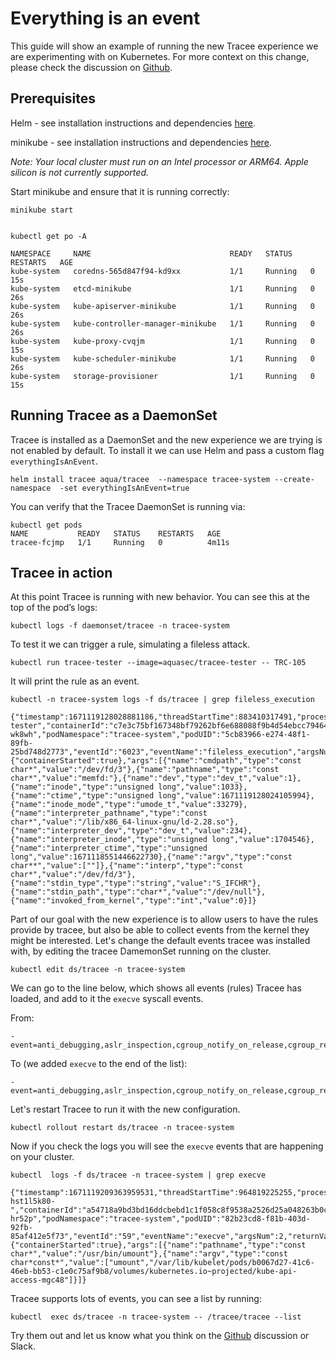 # Everything is an event

This guide will show an example of running the new Tracee experience we are experimenting with on Kubernetes.
For more context on this change, please check the discussion on [Github](https://github.com/aquasecurity/tracee/discussions/2499).

## Prerequisites

Helm - see installation instructions and dependencies [here](https://helm.sh/docs/intro/install/).
  
minikube - see installation instructions and dependencies [here](https://minikube.sigs.k8s.io/docs/start/).
 
*Note: Your local cluster must run on an Intel processor or ARM64. Apple silicon is not currently supported.*
  
Start minikube and ensure that it is running correctly:
 
```
minikube start
 
```
 
```
kubectl get po -A
 
NAMESPACE     NAME                               READY   STATUS    RESTARTS   AGE 
kube-system   coredns-565d847f94-kd9xx           1/1     Running   0          15s 
kube-system   etcd-minikube                      1/1     Running   0          26s 
kube-system   kube-apiserver-minikube            1/1     Running   0          26s 
kube-system   kube-controller-manager-minikube   1/1     Running   0          26s 
kube-system   kube-proxy-cvqjm                   1/1     Running   0          15s 
kube-system   kube-scheduler-minikube            1/1     Running   0          26s 
kube-system   storage-provisioner                1/1     Running   0          15s 
``` 
 
## Running Tracee as a DaemonSet

Tracee is installed as a DaemonSet and the new experience we are trying is not enabled by default.
To install it we can use Helm and pass a custom flag `everythingIsAnEvent`.
 
```
helm install tracee aqua/tracee  --namespace tracee-system --create-namespace  -set everythingIsAnEvent=true
``` 
 
You can verify that the Tracee DaemonSet is running via:
 
```
kubectl get pods
NAME           READY   STATUS    RESTARTS   AGE 
tracee-fcjmp   1/1     Running   0          4m11s
```

## Tracee in action
 
At this point Tracee is running with new behavior. You can see this at the top of the pod’s logs:
 
```
kubectl logs -f daemonset/tracee -n tracee-system
```

To test it we can trigger a rule, simulating a fileless attack. 
 
```
kubectl run tracee-tester --image=aquasec/tracee-tester -- TRC-105
```

It will print the rule as an event.
 
```
kubectl -n tracee-system logs -f ds/tracee | grep fileless_execution 

{"timestamp":1671119128028881186,"threadStartTime":883410317491,"processorId":1,"processId":9,"cgroupId":8972,"threadId":9,"parentProcessId":8,"hostProcessId":6136,"hostThreadId":6136,"hostParentProcessId":6135,"userId":0,"mountNamespace":4026532816,"pidNamespace":4026532817,"processName":"3","hostName":"tracee-tester","containerId":"c7e3c75bf167348bf79262bf6e688088f9b4d54ebcc79464f40b52b80c73ff55","containerImage":"docker.io/aquasec/tracee:latest","containerName":"tracee","podName":"tracee-wk8wh","podNamespace":"tracee-system","podUID":"5cb83966-e274-48f1-89fb-25bd748d2773","eventId":"6023","eventName":"fileless_execution","argsNum":15,"returnValue":0,"stackAddresses":null,"contextFlags":{"containerStarted":true},"args":[{"name":"cmdpath","type":"const char*","value":"/dev/fd/3"},{"name":"pathname","type":"const char*","value":"memfd:"},{"name":"dev","type":"dev_t","value":1},{"name":"inode","type":"unsigned long","value":1033},{"name":"ctime","type":"unsigned long","value":1671119128024105994},{"name":"inode_mode","type":"umode_t","value":33279},{"name":"interpreter_pathname","type":"const char*","value":"/lib/x86_64-linux-gnu/ld-2.28.so"},{"name":"interpreter_dev","type":"dev_t","value":234},{"name":"interpreter_inode","type":"unsigned long","value":1704546},{"name":"interpreter_ctime","type":"unsigned long","value":1671118551446622730},{"name":"argv","type":"const char**","value":[""]},{"name":"interp","type":"const char*","value":"/dev/fd/3"},{"name":"stdin_type","type":"string","value":"S_IFCHR"},{"name":"stdin_path","type":"char*","value":"/dev/null"},{"name":"invoked_from_kernel","type":"int","value":0}]}
```

Part of our goal with the new experience is to allow users to have the rules provide by tracee, but also be able to
collect events from the kernel they might be interested. Let's change the default events tracee was installed with,
by editing the tracee DamemonSet running on the cluster.

```
kubectl edit ds/tracee -n tracee-system
```

We can go to the line below, which shows all events (rules) Tracee has loaded, and add to it the `execve` syscall events.

From:

```
- event=anti_debugging,aslr_inspection,cgroup_notify_on_release,cgroup_release_agent,core_pattern_modification,default_loader_mod,disk_mount,docker_abuse,dynamic_code_loading,fileless_execution,hidden_file_created,illegitimate_shell,k8s_api_connection,k8s_cert_theft,kernel_module_loading,ld_peload,process_vm_write_inject,proc_fops_hooking,proc_kcore_read,proc_mem_access,proc_mem_code_injection,ptrace_code_injection,rcd_modification,sched_debug_recon,scheduled_task_mod,stdio_over_socket,sudoers_modification,syscall_hooking,system_request_key_mod
```

To (we added `execve` to the end of the list):
 
```
- event=anti_debugging,aslr_inspection,cgroup_notify_on_release,cgroup_release_agent,core_pattern_modification,default_loader_mod,disk_mount,docker_abuse,dynamic_code_loading,fileless_execution,hidden_file_created,illegitimate_shell,k8s_api_connection,k8s_cert_theft,kernel_module_loading,ld_peload,process_vm_write_inject,proc_fops_hooking,proc_kcore_read,proc_mem_access,proc_mem_code_injection,ptrace_code_injection,rcd_modification,sched_debug_recon,scheduled_task_mod,stdio_over_socket,sudoers_modification,syscall_hooking,system_request_key_mod,execve
``` 

Let's restart Tracee to run it with the new configuration.

```
kubectl rollout restart ds/tracee -n tracee-system
```

Now if you check the logs you will see the `execve` events that are happening on your cluster.

```
kubectl  logs -f ds/tracee -n tracee-system | grep execve

{"timestamp":1671119209363959531,"threadStartTime":964819225255,"processorId":1,"processId":6664,"cgroupId":4950,"threadId":6664,"parentProcessId":1428,"hostProcessId":6664,"hostThreadId":6664,"hostParentProcessId":1362,"userId":0,"mountNamespace":4026531841,"pidNamespace":4026531836,"processName":"kubelet","hostName":"pool-hst1l5k80-","containerId":"a54718a9bd3bd16ddcbebd1c1f058c8f9538a2526d25a048263b0c6e30776041","containerImage":"docker.io/aquasec/tracee:latest","containerName":"tracee","podName":"tracee-hr52p","podNamespace":"tracee-system","podUID":"82b23cd8-f81b-403d-92fb-85af412e5f73","eventId":"59","eventName":"execve","argsNum":2,"returnValue":0,"stackAddresses":null,"contextFlags":{"containerStarted":true},"args":[{"name":"pathname","type":"const char*","value":"/usr/bin/umount"},{"name":"argv","type":"const char*const*","value":["umount","/var/lib/kubelet/pods/b0067d27-41c6-46eb-bb53-c1e0c75af9b8/volumes/kubernetes.io~projected/kube-api-access-mgc48"]}]}
``` 

Tracee supports lots of events, you can see a list by running:

```
kubectl  exec ds/tracee -n tracee-system -- /tracee/tracee --list
```

Try them out and let us know what you think on the [Github](https://github.com/aquasecurity/tracee/discussions/2499) discussion or Slack.
